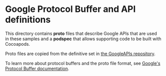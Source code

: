 # Google Protocol Buffer and API definitions

This directory contains **proto** files that describe Google APIs that are used in these samples and a **podspec** that allows supporting code to be built with Cocoapods.

Proto files are copied from the definitive set in [the GoogleAPIs repository](http://github.com/googleapis/googleapis).

To learn more about protocol buffers and the proto file format, see [Google's Protocol Buffer documentation](https://developers.google.com/protocol-buffers/).